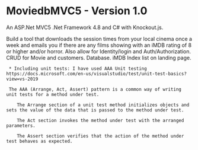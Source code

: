 # MoviedbMVC5 - Version 1.0

An ASP.Net MVC5 .Net Framework 4.8 and C# with Knockout.js.

Build a tool that downloads the session times from your local cinema once a week and emails you if there are any films showing with an iMDB rating of 8 or higher and/or horror.
Also allow for Identity/login and Auth/Authorization. 
CRUD for Movie and customers. 
Database. 
iMDB Index list on landing page. 


     * Including unit tests: I have used AAA Unit testing https://docs.microsoft.com/en-us/visualstudio/test/unit-test-basics?view=vs-2019
     
     The AAA (Arrange, Act, Assert) pattern is a common way of writing unit tests for a method under test.

        The Arrange section of a unit test method initializes objects and sets the value of the data that is passed to the method under test.

        The Act section invokes the method under test with the arranged parameters.

        The Assert section verifies that the action of the method under test behaves as expected.
